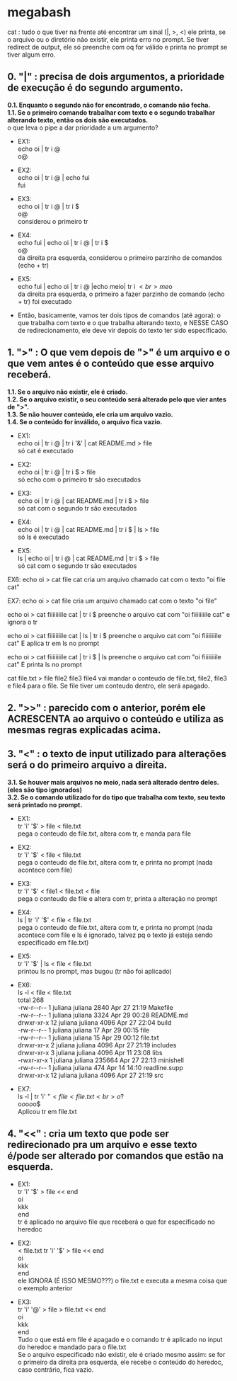 # megabash

cat : tudo o que tiver na frente até encontrar um sinal (|, >, <) ele printa, se o arquivo ou o diretório não existir, ele printa erro no prompt. Se tiver redirect de output, ele só preenche com oq for válido e printa no prompt se tiver algum erro.



## 0. "|" : precisa de dois argumentos, a prioridade de execução é do segundo argumento.
<strong>0.1. Enquanto o segundo não for encontrado, o comando não fecha.<br>
1.1. Se o primeiro comando trabalhar com texto e o segundo trabalhar alterando texto, então os dois são executados.<br></strong>
o que leva o pipe a dar prioridade a um argumento?

- EX1:<br>
echo oi | tr i @<br>
o@

- EX2:<br>
echo oi | tr i @ | echo fui<br>
fui

- EX3:<br>
echo oi | tr i @ | tr i $<br>
o@<br>
considerou o primeiro tr

- EX4:<br>
echo fui | echo oi | tr i @ | tr i $<br>
o@<br>
da direita pra esquerda, considerou o primeiro parzinho de comandos (echo + tr)

- EX5:<br>
echo fui | echo oi | tr i @ |echo meio| tr i $<br>
me$o<br>
da direita pra esquerda, o primeiro a fazer parzinho de comando (echo + tr) foi executado

- Então, basicamente, vamos ter dois tipos de comandos (até agora): o que trabalha com texto e o que trabalha alterando texto, e NESSE CASO de redirecionamento, ele deve vir depois do texto ter sido especificado.

## 1. ">" : O que vem depois de ">" é um arquivo e o que vem antes é o conteúdo que esse arquivo receberá.
<strong>1.1. Se o arquivo não existir, ele é criado.<br>
1.2. Se o arquivo existir, o seu conteúdo será alterado pelo que vier antes de ">".<br>
1.3. Se não houver conteúdo, ele cria um arquivo vazio.<br>
1.4. Se o conteúdo for inválido, o arquivo fica vazio.</strong>

- EX1:<br>
echo oi | tr i @ | tr i '&' | cat README.md  > file<br>
só cat é executado

- EX2:<br>
echo oi | tr i @ | tr i $ > file<br>
só echo com o primeiro tr são executados

- EX3:<br>
echo oi | tr i @ | cat README.md | tr i $ > file<br>
só cat com o segundo tr são executados

- EX4:<br>
echo oi | tr i @ | cat README.md | tr i $ | ls > file<br>
só ls é executado

- EX5:<br>
ls | echo oi | tr i @ | cat README.md | tr i $ > file<br>
só cat com o segundo tr são executados

EX6:
echo oi > cat file cat
cria um arquivo chamado cat com o texto "oi file cat"

EX7:
echo oi > cat file
cria um arquivo chamado cat com o texto "oi file"

echo oi > cat fiiiiiiiile cat | tr i $
preenche o arquivo cat com "oi fiiiiiiiile cat" e ignora o tr

echo oi > cat fiiiiiiiile cat | ls | tr i $
preenche o arquivo cat com "oi fiiiiiiiile cat" E aplica tr em ls no prompt

echo oi > cat fiiiiiiiile cat | tr i $ | ls
preenche o arquivo cat com "oi fiiiiiiiile cat" E printa ls no prompt

cat file.txt > file file2 file3 file4
vai mandar o conteudo de file.txt, file2, file3 e file4 para o file. Se file tiver um conteudo dentro, ele será apagado.

## 2. ">>" : parecido com o anterior, porém ele ACRESCENTA ao arquivo o conteúdo e utiliza as mesmas regras explicadas acima.


## 3. "<" : o texto de input utilizado para alterações será o do primeiro arquivo a direita.
<strong>3.1. Se houver mais arquivos no meio, nada será alterado dentro deles. (eles são tipo ignorados)<br>
3.2. Se o comando utilizado for do tipo que trabalha com texto, seu texto será printado no prompt.</strong>

- EX1:<br>
tr 'i' '$' > file < file.txt<br>
pega o conteudo de file.txt, altera com tr, e manda para file

- EX2:<br>
tr 'i' '$' < file < file.txt<br>
pega o conteudo de file.txt, altera com tr, e printa no prompt (nada acontece com file)

- EX3:<br>
tr 'i' '$' < file1 < file.txt < file<br>
pega o conteudo de file e altera com tr, printa a alteração no prompt

- EX4:<br>
ls | tr 'i' '$' < file < file.txt<br>
pega o conteudo de file.txt, altera com tr, e printa no prompt (nada acontece com file e ls é ignorado, talvez pq o texto já esteja sendo especificado em file.txt)

- EX5:<br>
tr 'i' '$' | ls < file < file.txt<br>
printou ls no prompt, mas bugou (tr não foi aplicado)

- EX6:<br>
ls -l < file < file.txt<br>
total 268<br>
-rw-r--r--  1 juliana juliana   2840 Apr 27 21:19 Makefile <br>
-rw-r--r--  1 juliana juliana   3324 Apr 29 00:28 README.md<br>
drwxr-xr-x 12 juliana juliana   4096 Apr 27 22:04 build<br>
-rw-r--r--  1 juliana juliana     17 Apr 29 00:15 file<br>
-rw-r--r--  1 juliana juliana     15 Apr 29 00:12 file.txt<br>
drwxr-xr-x  2 juliana juliana   4096 Apr 27 21:19 includes<br>
drwxr-xr-x  3 juliana juliana   4096 Apr 11 23:08 libs<br>
-rwxr-xr-x  1 juliana juliana 235664 Apr 27 22:13 minishell<br>
-rw-r--r--  1 juliana juliana    474 Apr 14 14:10 readline.supp<br>
drwxr-xr-x 12 juliana juliana   4096 Apr 27 21:19 src

- EX7:<br>
ls -l | tr 'i' '$' < file < file.txt<br>
o$?<br>
o$o$o$o$o$<br>
Aplicou tr em file.txt

## 4. "<<" : cria um texto que pode ser redirecionado pra um arquivo e esse texto é/pode ser alterado por comandos que estão na esquerda.

- EX1:<br>
tr 'i' '$' > file << end<br>
oi<br>
kkk<br>
end<br>
tr é aplicado no arquivo file que receberá o que for especificado no heredoc

- EX2:<br>
< file.txt tr 'i' '$' > file << end<br>
oi<br>
kkk<br>
end<br>
ele IGNORA (É ISSO MESMO???) o file.txt e executa a mesma coisa que o exemplo anterior

- EX3:<br>
tr 'i' '@' > file > file.txt << end<br>
oi<br>
kkk<br>
end<br>
Tudo o que está em file é apagado e o comando tr é aplicado no input do heredoc e mandado para o file.txt<br>
Se o arquivo especificado não existir, ele é criado mesmo assim: se for o primeiro da direita pra esquerda, ele recebe o conteúdo do heredoc, caso contrário, fica vazio.<br>

